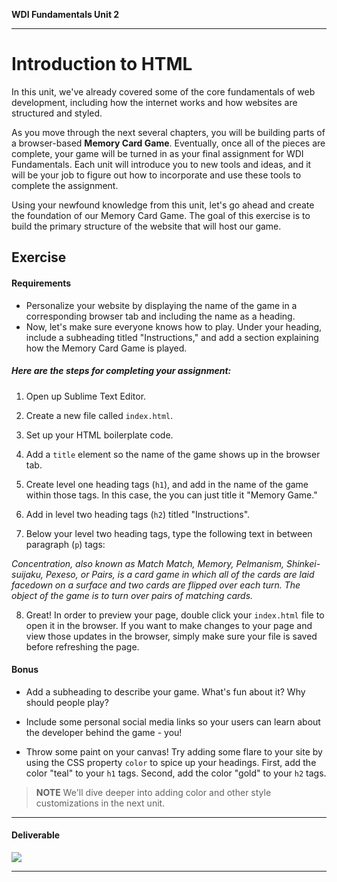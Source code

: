 **WDI Fundamentals Unit 2**

---

# Introduction to HTML

In this unit, we've already covered some of the core fundamentals of web development, including how the internet works and how websites are structured and styled.

As you move through the next several chapters, you will be building parts of a browser-based **Memory Card Game**. Eventually, once all of the pieces are complete, your game will be turned in as your final assignment for WDI Fundamentals. Each unit will introduce you to new tools and ideas, and it will be your job to figure out how to incorporate and use these tools to complete the assignment.

Using your newfound knowledge from this unit, let's go ahead and create the foundation of our Memory Card Game. The goal of this exercise is to build the primary structure of the website that will host our game.

## Exercise

#### Requirements

* Personalize your website by displaying the name of the game in a corresponding browser tab and including the name as a heading.
* Now, let's make sure everyone knows how to play. Under your heading, include a subheading titled "Instructions," and add a section explaining how the Memory Card Game is played.

##### Here are the steps for completing your assignment:

1) Open up Sublime Text Editor.

2) Create a new file called `index.html`.

3) Set up your HTML boilerplate code.

4) Add a `title` element so the name of the game shows up in the browser tab.

5) Create level one heading tags (`h1`), and add in the name of the game within those tags. In this case, the you can just title it "Memory Game."

6) Add in level two heading tags (`h2`) titled "Instructions".

7) Below your level two heading tags, type the following text in between paragraph (`p`) tags:

*Concentration, also known as Match Match, Memory, Pelmanism, Shinkei-suijaku, Pexeso, or Pairs, is a card game in which all of the cards are laid facedown on a surface and two cards are flipped over each turn. The object of the game is to turn over pairs of matching cards.*

8) Great! In order to preview your page, double click your `index.html` file to open it in the browser. If you want to make changes to your page and view those updates in the browser, simply make sure your file is saved before refreshing the page.


#### Bonus

* Add a subheading to describe your game. What's fun about it? Why should people play?

* Include some personal social media links so your users can learn about the developer behind the game - you!

* Throw some paint on your canvas! Try adding some flare to your site by using the CSS property `color` to spice up your headings. First, add the color "teal" to your `h1` tags. Second, add the color "gold" to your `h2` tags.

>**NOTE** We'll dive deeper into adding color and other style customizations in the next unit.

---

#### Deliverable

![](https://s3.amazonaws.com/f.cl.ly/items/2J000u3x2I3S2Z1c0y0M/Image%202016-03-16%20at%201.27.18%20PM.png?v=991ea9bd)

---
